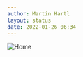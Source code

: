 ```yaml
---
author: Martin Hartl
layout: status
date: 2022-01-26 06:34
---
```


![Home](https://share.hartl.co/pictures/2022-01-26.jpg)
